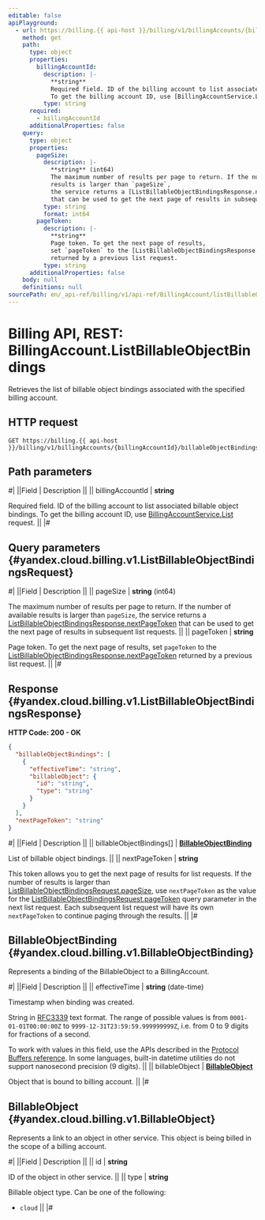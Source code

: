 ```yaml
---
editable: false
apiPlayground:
  - url: https://billing.{{ api-host }}/billing/v1/billingAccounts/{billingAccountId}/billableObjectBindings
    method: get
    path:
      type: object
      properties:
        billingAccountId:
          description: |-
            **string**
            Required field. ID of the billing account to list associated billable object bindings.
            To get the billing account ID, use [BillingAccountService.List](/docs/billing/api-ref/BillingAccount/list#List) request.
          type: string
      required:
        - billingAccountId
      additionalProperties: false
    query:
      type: object
      properties:
        pageSize:
          description: |-
            **string** (int64)
            The maximum number of results per page to return. If the number of available
            results is larger than `pageSize`,
            the service returns a [ListBillableObjectBindingsResponse.nextPageToken](#yandex.cloud.billing.v1.ListBillableObjectBindingsResponse)
            that can be used to get the next page of results in subsequent list requests.
          type: string
          format: int64
        pageToken:
          description: |-
            **string**
            Page token. To get the next page of results,
            set `pageToken` to the [ListBillableObjectBindingsResponse.nextPageToken](#yandex.cloud.billing.v1.ListBillableObjectBindingsResponse)
            returned by a previous list request.
          type: string
      additionalProperties: false
    body: null
    definitions: null
sourcePath: en/_api-ref/billing/v1/api-ref/BillingAccount/listBillableObjectBindings.md
---
```


# Billing API, REST: BillingAccount.ListBillableObjectBindings

Retrieves the list of billable object bindings associated with the specified billing account.

## HTTP request

```
GET https://billing.{{ api-host }}/billing/v1/billingAccounts/{billingAccountId}/billableObjectBindings
```

## Path parameters

#|
||Field | Description ||
|| billingAccountId | **string**

Required field. ID of the billing account to list associated billable object bindings.
To get the billing account ID, use [BillingAccountService.List](/docs/billing/api-ref/BillingAccount/list#List) request. ||
|#

## Query parameters {#yandex.cloud.billing.v1.ListBillableObjectBindingsRequest}

#|
||Field | Description ||
|| pageSize | **string** (int64)

The maximum number of results per page to return. If the number of available
results is larger than `pageSize`,
the service returns a [ListBillableObjectBindingsResponse.nextPageToken](#yandex.cloud.billing.v1.ListBillableObjectBindingsResponse)
that can be used to get the next page of results in subsequent list requests. ||
|| pageToken | **string**

Page token. To get the next page of results,
set `pageToken` to the [ListBillableObjectBindingsResponse.nextPageToken](#yandex.cloud.billing.v1.ListBillableObjectBindingsResponse)
returned by a previous list request. ||
|#

## Response {#yandex.cloud.billing.v1.ListBillableObjectBindingsResponse}

**HTTP Code: 200 - OK**

```json
{
  "billableObjectBindings": [
    {
      "effectiveTime": "string",
      "billableObject": {
        "id": "string",
        "type": "string"
      }
    }
  ],
  "nextPageToken": "string"
}
```

#|
||Field | Description ||
|| billableObjectBindings[] | **[BillableObjectBinding](#yandex.cloud.billing.v1.BillableObjectBinding)**

List of billable object bindings. ||
|| nextPageToken | **string**

This token allows you to get the next page of results for list requests. If the number of results
is larger than [ListBillableObjectBindingsRequest.pageSize](#yandex.cloud.billing.v1.ListBillableObjectBindingsRequest), use
`nextPageToken` as the value
for the [ListBillableObjectBindingsRequest.pageToken](#yandex.cloud.billing.v1.ListBillableObjectBindingsRequest) query parameter
in the next list request. Each subsequent list request will have its own
`nextPageToken` to continue paging through the results. ||
|#

## BillableObjectBinding {#yandex.cloud.billing.v1.BillableObjectBinding}

Represents a binding of the BillableObject to a BillingAccount.

#|
||Field | Description ||
|| effectiveTime | **string** (date-time)

Timestamp when binding was created.

String in [RFC3339](https://www.ietf.org/rfc/rfc3339.txt) text format. The range of possible values is from
`0001-01-01T00:00:00Z` to `9999-12-31T23:59:59.999999999Z`, i.e. from 0 to 9 digits for fractions of a second.

To work with values in this field, use the APIs described in the
[Protocol Buffers reference](https://developers.google.com/protocol-buffers/docs/reference/overview).
In some languages, built-in datetime utilities do not support nanosecond precision (9 digits). ||
|| billableObject | **[BillableObject](#yandex.cloud.billing.v1.BillableObject)**

Object that is bound to billing account. ||
|#

## BillableObject {#yandex.cloud.billing.v1.BillableObject}

Represents a link to an object in other service.
This object is being billed in the scope of a billing account.

#|
||Field | Description ||
|| id | **string**

ID of the object in other service. ||
|| type | **string**

Billable object type. Can be one of the following:
* `cloud` ||
|#